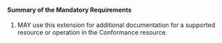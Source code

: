 #### Summary of the Mandatory Requirements

1. MAY use this extension for additional documentation for a supported resource or operation in the Conformance resource.
